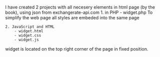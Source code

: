 I have created 2 projects with all necesery elements in html page (by the book),
    using json from exchangerate-api.com
    1. in PHP
        - widget.php
            To simplify the web page all styles are embeded into the same page
            
    2. JavaScript and HTML
        - widget.html
        - widget.css
        - widget.js

widget is located on the top right corner of the page in fixed position.        

